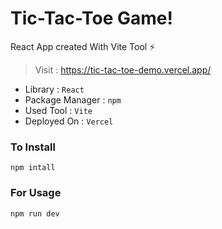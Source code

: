 # Tic-Tac-Toe Game! 
React App created With Vite Tool :zap:

> Visit : https://tic-tac-toe-demo.vercel.app/

* Library : `React`
* Package Manager : `npm`
* Used Tool : `Vite`  
* Deployed On : `Vercel`

### To Install
 ```
 npm intall
```
### For Usage
 ```
 npm run dev
 ```
